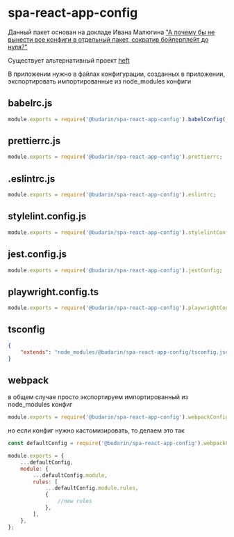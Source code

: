 # spa-react-app-config

Данный пакет основан на докладе Ивана Малюгина ["А почему бы не вынести все конфиги в отдельный пакет, сократив бойлерплейт до нуля?"](https://www.youtube.com/watch?v=OejfAvTj93I&t=941s&ab_channel=HolyJS)

Существует альтернативный проект [heft](https://heft.rushstack.io/)

В приложении нужно в файлах конфигурации, созданных в приложении, экспортировать импортированные из node_modules конфиги

## babelrc.js

```js
module.exports = require('@budarin/spa-react-app-config').babelConfig(__dirname);
```

## prettierrc.js

```js
module.exports = require('@budarin/spa-react-app-config').prettierrc;
```

## .eslintrc.js

```js
module.exports = require('@budarin/spa-react-app-config').eslintrc;
```

## stylelint.config.js

```js
module.exports = require('@budarin/spa-react-app-config').stylelintConfig;
```

## jest.config.js

```js
module.exports = require('@budarin/spa-react-app-config').jestConfig;
```

## playwright.config.ts

```js
module.exports = require('@budarin/spa-react-app-config').playwrightConfig;
```

## tsconfig

```json
{
    "extends": "node_modules/@budarin/spa-react-app-config/tsconfig.json"
}
```

## webpack

в общем случае просто экспортируем импортированный из node_modules конфиг

```js
module.exports = require('@budarin/spa-react-app-config').webpackConfigs.dev;
```

но если конфиг нужно кастомизировать, то делаем это так

```js
const defaultConfig = require('@budarin/spa-react-app-config').webpackConfigs.dev;

module.exports = {
    ...defaultConfig,
    module: {
        ...defaultConfig.module,
        rules: [
            ...defaultConfig.module.rules,
            {
                //new rules
            },
        ],
    },
};
```
